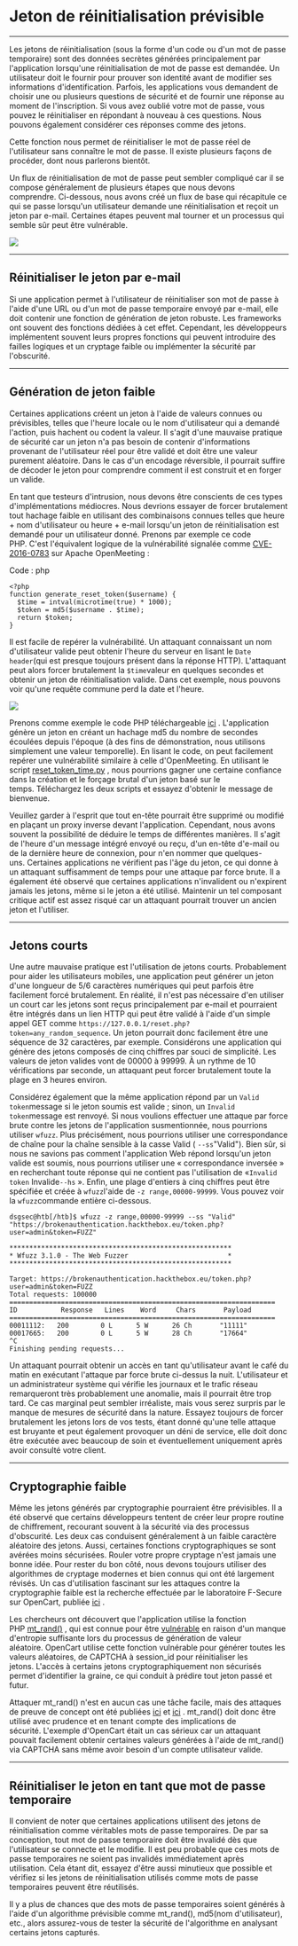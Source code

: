 Jeton de réinitialisation prévisible
====================================

* * * * *

Les jetons de réinitialisation (sous la forme d'un code ou d'un mot de passe temporaire) sont des données secrètes générées principalement par l'application lorsqu'une réinitialisation de mot de passe est demandée. Un utilisateur doit le fournir pour prouver son identité avant de modifier ses informations d'identification. Parfois, les applications vous demandent de choisir une ou plusieurs questions de sécurité et de fournir une réponse au moment de l'inscription. Si vous avez oublié votre mot de passe, vous pouvez le réinitialiser en répondant à nouveau à ces questions. Nous pouvons également considérer ces réponses comme des jetons.

Cette fonction nous permet de réinitialiser le mot de passe réel de l'utilisateur sans connaître le mot de passe. Il existe plusieurs façons de procéder, dont nous parlerons bientôt.

Un flux de réinitialisation de mot de passe peut sembler compliqué car il se compose généralement de plusieurs étapes que nous devons comprendre. Ci-dessous, nous avons créé un flux de base qui récapitule ce qui se passe lorsqu'un utilisateur demande une réinitialisation et reçoit un jeton par e-mail. Certaines étapes peuvent mal tourner et un processus qui semble sûr peut être vulnérable.

![](https://academy.hackthebox.com/storage/modules/80/reset_flow2.png)

* * * * *

Réinitialiser le jeton par e-mail
---------------------------------

Si une application permet à l'utilisateur de réinitialiser son mot de passe à l'aide d'une URL ou d'un mot de passe temporaire envoyé par e-mail, elle doit contenir une fonction de génération de jeton robuste. Les frameworks ont souvent des fonctions dédiées à cet effet. Cependant, les développeurs implémentent souvent leurs propres fonctions qui peuvent introduire des failles logiques et un cryptage faible ou implémenter la sécurité par l'obscurité.

* * * * *

Génération de jeton faible
--------------------------

Certaines applications créent un jeton à l'aide de valeurs connues ou prévisibles, telles que l'heure locale ou le nom d'utilisateur qui a demandé l'action, puis hachent ou codent la valeur. Il s'agit d'une mauvaise pratique de sécurité car un jeton n'a pas besoin de contenir d'informations provenant de l'utilisateur réel pour être validé et doit être une valeur purement aléatoire. Dans le cas d'un encodage réversible, il pourrait suffire de décoder le jeton pour comprendre comment il est construit et en forger un valide.

En tant que testeurs d'intrusion, nous devons être conscients de ces types d'implémentations médiocres. Nous devrions essayer de forcer brutalement tout hachage faible en utilisant des combinaisons connues telles que heure + nom d'utilisateur ou heure + e-mail lorsqu'un jeton de réinitialisation est demandé pour un utilisateur donné. Prenons par exemple ce code PHP. C'est l'équivalent logique de la vulnérabilité signalée comme [CVE-2016-0783](https://www.cvedetails.com/cve/CVE-2016-0783/) sur Apache OpenMeeting :

Code : php

```
<?php
function generate_reset_token($username) {
  $time = intval(microtime(true) * 1000);
  $token = md5($username . $time);
  return $token;
}

```

Il est facile de repérer la vulnérabilité. Un attaquant connaissant un nom d'utilisateur valide peut obtenir l'heure du serveur en lisant le `Date header`(qui est presque toujours présent dans la réponse HTTP). L'attaquant peut alors forcer brutalement la `$time`valeur en quelques secondes et obtenir un jeton de réinitialisation valide. Dans cet exemple, nous pouvons voir qu'une requête commune perd la date et l'heure.

![](https://academy.hackthebox.com/storage/modules/80/07-http_header_date.png)

Prenons comme exemple le code PHP téléchargeable [ici](https://academy.hackthebox.com/storage/modules/80/scripts/reset_token_time_php.txt) . L'application génère un jeton en créant un hachage md5 du nombre de secondes écoulées depuis l'époque (à des fins de démonstration, nous utilisons simplement une valeur temporelle). En lisant le code, on peut facilement repérer une vulnérabilité similaire à celle d'OpenMeeting. En utilisant le script [reset_token_time.py](https://academy.hackthebox.com/storage/modules/80/scripts/reset_token_time_py.txt) , nous pourrions gagner une certaine confiance dans la création et le forçage brutal d'un jeton basé sur le temps. Téléchargez les deux scripts et essayez d'obtenir le message de bienvenue.

Veuillez garder à l'esprit que tout en-tête pourrait être supprimé ou modifié en plaçant un proxy inverse devant l'application. Cependant, nous avons souvent la possibilité de déduire le temps de différentes manières. Il s'agit de l'heure d'un message intégré envoyé ou reçu, d'un en-tête d'e-mail ou de la dernière heure de connexion, pour n'en nommer que quelques-uns. Certaines applications ne vérifient pas l'âge du jeton, ce qui donne à un attaquant suffisamment de temps pour une attaque par force brute. Il a également été observé que certaines applications n'invalident ou n'expirent jamais les jetons, même si le jeton a été utilisé. Maintenir un tel composant critique actif est assez risqué car un attaquant pourrait trouver un ancien jeton et l'utiliser.

* * * * *

Jetons courts
-------------

Une autre mauvaise pratique est l'utilisation de jetons courts. Probablement pour aider les utilisateurs mobiles, une application peut générer un jeton d'une longueur de 5/6 caractères numériques qui peut parfois être facilement forcé brutalement. En réalité, il n'est pas nécessaire d'en utiliser un court car les jetons sont reçus principalement par e-mail et pourraient être intégrés dans un lien HTTP qui peut être validé à l'aide d'un simple appel GET comme `https://127.0.0.1/reset.php?token=any_random_sequence`. Un jeton pourrait donc facilement être une séquence de 32 caractères, par exemple. Considérons une application qui génère des jetons composés de cinq chiffres par souci de simplicité. Les valeurs de jeton valides vont de 00000 à 99999. À un rythme de 10 vérifications par seconde, un attaquant peut forcer brutalement toute la plage en 3 heures environ.

Considérez également que la même application répond par un `Valid token`message si le jeton soumis est valide ; sinon, un `Invalid token`message est renvoyé. Si nous voulions effectuer une attaque par force brute contre les jetons de l'application susmentionnée, nous pourrions utiliser `wfuzz`. Plus précisément, nous pourrions utiliser une correspondance de chaîne pour la chaîne sensible à la casse Valid ( `--ss`"Valid"). Bien sûr, si nous ne savions pas comment l'application Web répond lorsqu'un jeton valide est soumis, nous pourrions utiliser une « correspondance inversée » en recherchant toute réponse qui ne contient pas l'utilisation de «`Invalid token` Invalide`--hs` ». Enfin, une plage d'entiers à cinq chiffres peut être spécifiée et créée à `wfuzz`l'aide de `-z range,00000-99999`. Vous pouvez voir la `wfuzz`commande entière ci-dessous.

```
dsgsec@htb[/htb]$ wfuzz -z range,00000-99999 --ss "Valid" "https://brokenauthentication.hackthebox.eu/token.php?user=admin&token=FUZZ"

********************************************************
* Wfuzz 3.1.0 - The Web Fuzzer                         *
********************************************************

Target: https://brokenauthentication.hackthebox.eu/token.php?user=admin&token=FUZZ
Total requests: 100000
===================================================================
ID           Response   Lines    Word     Chars       Payload
===================================================================
00011112:   200        0 L      5 W      26 Ch       "11111"
00017665:   200        0 L      5 W      28 Ch       "17664"
^C
Finishing pending requests...

```

Un attaquant pourrait obtenir un accès en tant qu'utilisateur avant le café du matin en exécutant l'attaque par force brute ci-dessus la nuit. L'utilisateur et un administrateur système qui vérifie les journaux et le trafic réseau remarqueront très probablement une anomalie, mais il pourrait être trop tard. Ce cas marginal peut sembler irréaliste, mais vous serez surpris par le manque de mesures de sécurité dans la nature. Essayez toujours de forcer brutalement les jetons lors de vos tests, étant donné qu'une telle attaque est bruyante et peut également provoquer un déni de service, elle doit donc être exécutée avec beaucoup de soin et éventuellement uniquement après avoir consulté votre client.

* * * * *

Cryptographie faible
--------------------

Même les jetons générés par cryptographie pourraient être prévisibles. Il a été observé que certains développeurs tentent de créer leur propre routine de chiffrement, recourant souvent à la sécurité via des processus d'obscurité. Les deux cas conduisent généralement à un faible caractère aléatoire des jetons. Aussi, certaines fonctions cryptographiques se sont avérées moins sécurisées. Rouler votre propre cryptage n'est jamais une bonne idée. Pour rester du bon côté, nous devons toujours utiliser des algorithmes de cryptage modernes et bien connus qui ont été largement révisés. Un cas d'utilisation fascinant sur les attaques contre la cryptographie faible est la recherche effectuée par le laboratoire F-Secure sur OpenCart, publiée [ici](https://labs.f-secure.com/advisories/opencart-predictable-password-reset-tokens/) .

Les chercheurs ont découvert que l'application utilise la fonction PHP [mt_rand()](https://www.php.net/manual/en/function.mt-rand.php) , qui est connue pour être [vulnérable](https://phpsecurity.readthedocs.io/en/latest/Insufficient-Entropy-For-Random-Values.html) en raison d'un manque d'entropie suffisante lors du processus de génération de valeur aléatoire. OpenCart utilise cette fonction vulnérable pour générer toutes les valeurs aléatoires, de CAPTCHA à session_id pour réinitialiser les jetons. L'accès à certains jetons cryptographiquement non sécurisés permet d'identifier la graine, ce qui conduit à prédire tout jeton passé et futur.

Attaquer mt_rand() n'est en aucun cas une tâche facile, mais des attaques de preuve de concept ont été publiées [ici](https://github.com/GeorgeArgyros/Snowflake) et [ici](https://download.openwall.net/pub/projects/php_mt_seed/) . mt_rand() doit donc être utilisé avec prudence et en tenant compte des implications de sécurité. L'exemple d'OpenCart était un cas sérieux car un attaquant pouvait facilement obtenir certaines valeurs générées à l'aide de mt_rand() via CAPTCHA sans même avoir besoin d'un compte utilisateur valide.

* * * * *

Réinitialiser le jeton en tant que mot de passe temporaire
----------------------------------------------------------

Il convient de noter que certaines applications utilisent des jetons de réinitialisation comme véritables mots de passe temporaires. De par sa conception, tout mot de passe temporaire doit être invalidé dès que l'utilisateur se connecte et le modifie. Il est peu probable que ces mots de passe temporaires ne soient pas invalidés immédiatement après utilisation. Cela étant dit, essayez d'être aussi minutieux que possible et vérifiez si les jetons de réinitialisation utilisés comme mots de passe temporaires peuvent être réutilisés.

Il y a plus de chances que des mots de passe temporaires soient générés à l'aide d'un algorithme prévisible comme mt_rand(), md5(nom d'utilisateur), etc., alors assurez-vous de tester la sécurité de l'algorithme en analysant certains jetons capturés.

